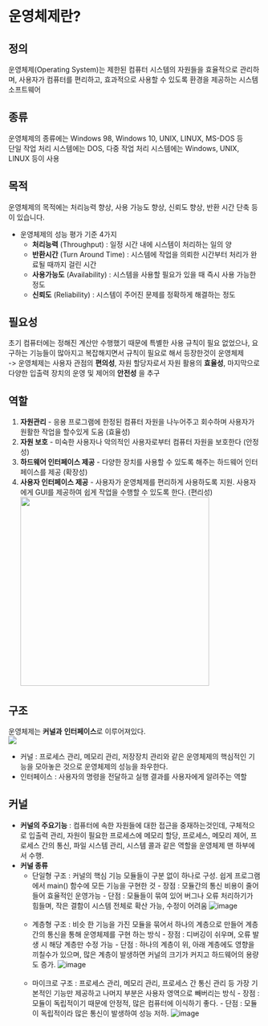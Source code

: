 # 운영체제란?

## 정의

운영체제(Operating System)는 제한된 컴퓨터 시스템의 자원들을 효율적으로 관리하며, 사용자가 컴퓨터를 편리하고, 효과적으로 사용할 수 있도록 환경을 제공하는 시스템 소프트웨어

## 종류

운영체제의 종류에는 Windows 98, Windows 10, UNIX, LINUX, MS-DOS 등 <br>
단일 작업 처리 시스템에는 DOS, 다중 작업 처리 시스템에는 Windows, UNIX, LINUX 등이 사용

## 목적

운영체제의 목적에는 처리능력 향상, 사용 가능도 향상, 신뢰도 향상, 반환 시간 단축 등이 있습니다.
<br>

- 운영체제의 성능 평가 기준 4가지
  - **처리능력** (Throughput) : 일정 시간 내에 시스템이 처리하는 일의 양
  - **반환시간** (Turn Around Time) : 시스템에 작업을 의뢰한 시간부터 처리가 완료될 때까지 걸린 시간
  - **사용가능도** (Availability) : 시스템을 사용할 필요가 있을 때 즉시 사용 가능한 정도
  - **신뢰도** (Reliability) : 시스템이 주어진 문제를 정확하게 해결하는 정도

## 필요성

초기 컴퓨터에는 정해진 계산만 수행했기 때문에 특별한 사용 규칙이 필요 없었으나, 요구하는 기능들이 많아지고 복잡해지면서 규칙이 필요로 해서 등장한것이 운영체제 <br>
-> 운영체제는 사용자 관점의 **편의성**, 자원 할당자로서 자원 활용의 **효율성**, 마지막으로 다양한 입출력 장치의 운영 및 제어의 **안전성** 을 추구

## 역할

1. **자원관리** - 응용 프로그램에 한정된 컴퓨터 자원을 나누어주고 회수하며 사용자가 원활한 작업을 할수있게 도움 (효율성)
2. **자원 보호** - 미숙한 사용자나 악의적인 사용자로부터 컴퓨터 자원을 보호한다 (안정성)
3. **하드웨어 인터페이스 제공** - 다양한 장치를 사용할 수 있도록 해주는 하드웨어 인터페이스를 제공 (확장성)
4. **사용자 인터페이스 제공** - 사용자가 운영체제를 편리하게 사용하도록 지원. 사용자에게 GUI를 제공하여 쉽게 작업을 수행할 수 있도록 한다. (편리성)
   <br>
   <img src="https://user-images.githubusercontent.com/76610357/216109547-195b8ac2-d8c0-456e-90c9-871227d93a17.png" width =376>

## 구조

운영체제는 **커널과** **인터페이스**로 이루어져있다.<br>
<img src= "https://user-images.githubusercontent.com/76610357/216110782-3c3bbd84-a938-43ef-ab6a-e4844d3c9bd0.png">

- 커널 : 프로세스 관리, 메모리 관리, 저장장치 관리와 같은 운영체제의 핵심적인 기능을 모아놓은 것으로 운영체제의 성능을 좌우한다.
- 인터페이스 : 사용자의 명령을 전달하고 실행 결과를 사용자에게 알려주는 역할

## 커널

- **커널의 주요기능** : 컴퓨터에 속한 자원들에 대한 접근을 중재하는것인데, 구체적으로 입출력 관리, 자원이 필요한 프로세스에 메모리 할당, 프로세스, 메모리 제어, 프로세스 간의 통신, 파일 시스템 관리, 시스템 콜과 같은 역할을 운영체제 맨 하부에서 수행.
- **커널 종류**
  - 단일형 구조 : 커널의 핵심 기능 모듈들이 구분 없이 하나로 구성. 쉽게 프로그램에서 main() 함수에 모든 기능을 구현한 것 - 장점 : 모듈간의 통신 비용이 줄어들어 효율적인 운영가능 - 단점 : 모듈들이 묶여 있어 버그나 오류 처리하기가 힘들며, 작은 결함이 시스템 전체로 확산 가능, 수정이 어려움
    ![image](https://user-images.githubusercontent.com/71180414/147950324-a2fa3dd0-c1e6-459b-a6e4-0537e1781999.png)
    <br><br>
  - 계층형 구조 : 비슷 한 기능을 가진 모듈을 묶어서 하나의 계층으로 만들어 계층간의 통신을 통해 운영체제를 구현 하는 방식 - 장점 : 디버깅이 쉬우며, 오류 발생 시 해당 계층만 수정 가능 - 단점 : 하나의 계층이 위, 아래 계층에도 영향을 끼칠수가 있으며, 많은 계층이 발생하면 커널의 크기가 커지고 하드웨어의 용량도 증가.
    ![image](https://user-images.githubusercontent.com/71180414/147950517-db309fd2-c5c5-4ff7-b104-e1d8a08f0e3a.png)
    <br><br>
  - 마이크로 구조 : 프로세스 관리, 메모리 관리, 프로세스 간 통신 관리 등 가장 기본적인 기능만 제공하고 나머지 부분은 사용자 영역으로 빼버리는 방식 - 장점 : 모듈이 독립적이기 때문에 안정적, 많은 컴퓨터에 이식하기 좋다. - 단점 : 모듈이 독립적이라 많은 통신이 발생하여 성능 저하.
    ![image](https://user-images.githubusercontent.com/71180414/147951174-f6a67d71-2b3a-44aa-af93-36632e1bcf6f.png)
